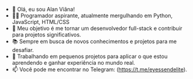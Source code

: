 - 👋 Olá, eu sou Alan Viâna!
- 👨‍💻 Programador aspirante, atualmente mergulhando em Python, JavaScript, HTML/CSS
- 🎯 Meu objetivo é me tornar um desenvolvedor full-stack e contribuir para projetos significativos.
- 📚 Sempre em busca de novos conhecimentos e projetos para me desafiar.
- 🔧 Trabalhando em pequenos projetos para aplicar o que estou aprendendo e ganhar experiência no mundo real.
- 📫 Você pode me encontrar no Telegram: (https://t.me/eyessendelite).

<!---
eyesnewsend/eyesnewsend is a ✨ special ✨ repository because its `README.md` (this file) appears on your GitHub profile.
You can click the Preview link to take a look at your changes.
--->
